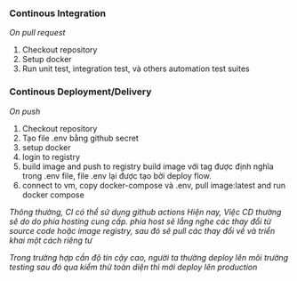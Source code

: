 ### Continous Integration
*On pull request*
1. Checkout repository
2. Setup docker
3. Run unit test, integration test, và others automation test suites

### Continous Deployment/Delivery
*On push*
1. Checkout repository
2. Tạo file .env bằng github secret
3. setup docker
4. login to registry
5. build image and push to registry
    build image với tag được định nghĩa trong .env file, file .env lại được tạo bởi deploy flow.
6. connect to vm, copy docker-compose và .env, pull image:latest and run docker compose


_Thông thường, CI có thể sử dụng github actions_
_Hiện nay, Việc CD thường sẽ do do phía hosting cung cấp. phía host sẽ lắng nghe các thay đổi từ source code hoặc image registry, sau đó sẽ pull các thay đổi về và triển khai một cách riêng tư_

_Trong trường hợp cần độ tin cậy cao, người ta thường deploy lên môi trường testing sau đó qua kiểm thử toàn diện thì mới deploy lên production_